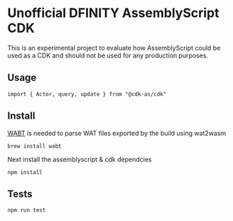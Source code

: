 # Unofficial DFINITY AssemblyScript CDK

This is an experimental project to evaluate how AssemblyScript could be used as a CDK and should not be used for any production purposes.

## Usage

```
import { Actor, query, update } from "@cdk-as/cdk"

```

## Install

[WABT](https://github.com/WebAssembly/wabt) is needed to parse WAT files exported by the build using wat2wasm

```
brew install wabt
```

Next install the assemblyscript & cdk dependcies
```
npm install
```

## Tests

```
npm run test
```
